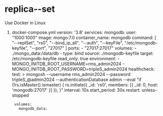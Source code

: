 # replica--set

Use Docker in Linux
  1. docker-compose.yml
         version: '3.8'
          services:
            mongodb:
              user: "1000:1000"
              image: mongo:7.0
              container_name: mongodb
              command: [ 
                "--replSet", "rs0",
                "--bind_ip_all",
                "--auth",
                "--keyFile", "/etc/mongodb-keyfile",
                "--port", "27017"
              ]
              ports:
                - "27017:27017"
              volumes:
                - ./mongo_data:/data/db
                - type: bind
                  source: ./mongodb-keyfile
                  target: /etc/mongodb-keyfile
                  read_only: true
              environment:
                - MONGO_INITDB_ROOT_USERNAME=rms_admin2024
                - MONGO_INITDB_ROOT_PASSWORD=tripleS_admin2024
              healthcheck:
                test: >
                  mongosh --username rms_admin2024 --password tripleS_@admin2024 --authenticationDatabase admin 
                  --eval "if (!rs.isMaster().ismaster) { rs.initiate({ _id: 'rs0', members: [{ _id: 0, host: 'mongodb:27017' }] }); }"
                interval: 10s
                start_period: 30s
              restart: unless-stopped
          
          volumes:
            mongodb_data:
